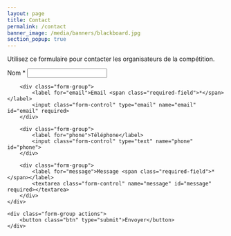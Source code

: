 ```yaml
---
layout: page
title: Contact
permalink: /contact
banner_image: /media/banners/blackboard.jpg
section_popup: true
---
```


Utilisez ce formulaire pour contacter les organisateurs de la compétition.

<form action="https://forms.robots-ju.ch/forms/coupe-contact" method="post">
	<div class="form-table">
		<div class="form-group">
			<label for="name">Nom <span class="required-field">*</span></label>
			<input class="form-control" type="text" name="name" id="name" required>
		</div>

		<div class="form-group">
			<label for="email">Email <span class="required-field">*</span></label>
			<input class="form-control" type="email" name="email" id="email" required>
		</div>

		<div class="form-group">
			<label for="phone">Téléphone</label>
			<input class="form-control" type="text" name="phone" id="phone">
		</div>

		<div class="form-group">
			<label for="message">Message <span class="required-field">*</span></label>
			<textarea class="form-control" name="message" id="message" required></textarea>
		</div>
	</div>

	<div class="form-group actions">
		<button class="btn" type="submit">Envoyer</button>
	</div>
</form>
